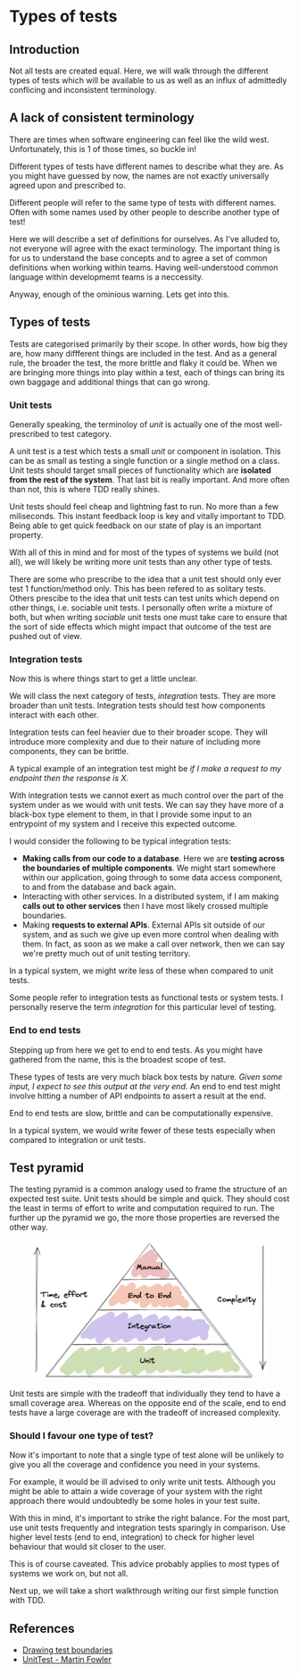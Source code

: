 # Types of tests

## Introduction

Not all tests are created equal. Here, we will walk through the different types of tests which will be available to us as well as an influx of admittedly conflicing and inconsistent terminology.

## A lack of consistent terminology

There are times when software engineering can feel like the wild west. Unfortunately, this is 1 of those times, so buckle in!

Different types of tests have different names to describe what they are. As you might have guessed by now, the names are not exactly universally agreed upon and prescribed to.

Different people will refer to the same type of tests with different names. Often with some names used by other people to describe another type of test!

Here we will describe a set of definitions for ourselves. As I've alluded to, not everyone will agree with the exact terminology. The important thing is for us to understand the base concepts and to agree a set of common definitions when working within teams. Having well-understood common language within developmemt teams is a neccessity.&#x20;

Anyway, enough of the ominious warning. Lets get into this.

## Types of tests

Tests are categorised primarily by their scope. In other words, how big they are, how many diffferent things are included in the test. And as a general rule, the broader the test, the more brittle and flaky it could be. When we are bringing more things into play within a test, each of things can bring its own baggage and additional things that can go wrong.

### Unit tests

Generally speaking, the terminoloy of _unit_ is actually one of the most well-prescribed to test category.

A unit test is a test which tests a small _unit_ or component in isolation. This can be as small as testing a single function or a single method on a class. Unit tests should target small pieces of functionality which are **isolated from the rest of the system**. That last bit is really important. And more often than not, this is where TDD really shines.

Unit tests should feel cheap and lightning fast to run. No more than a few miliseconds. This instant feedback loop is key and vitally important to TDD. Being able to get quick feedback on our state of play is an important property.

With all of this in mind and for most of the types of systems we build (not all), we will likely be writing more unit tests than any other type of tests.

There are some who prescribe to the idea that a unit test should only ever test 1 function/method only. This has been refered to as solitary tests. Others prescibe to the idea that unit tests can test units which depend on other things, i.e. sociable unit tests. I personally often write a mixture of both, but when writing _sociable_ unit tests one must take care to ensure that the sort of side effects which might impact that outcome of the test are pushed out of view.

### Integration tests

Now this is where things start to get a little unclear.

We will class the next category of tests, _integration_ tests. They are more broader than unit tests. Integration tests should test how components interact with each other.&#x20;

Integration tests can feel heavier due to their broader scope. They will introduce more complexity and due to their nature of including more components, they can be brittle.

A typical example of an integration test might be _if I make a request to my endpoint then the response is X._

With integration tests we cannot exert as much control over the part of the system under as we would with unit tests. We can say they have more of a black-box type element to them, in that I provide some input to an entrypoint of my system and I receive this expected outcome.

I would consider the following to be typical integration tests:

* **Making calls from our code to a database**. Here we are **testing across the boundaries of multiple components**. We might start somewhere within our application, going through to some data access component, to and from the database and back again.
* Interacting with other services. In a distributed system, if I am making **calls out to other services** then I have most likely crossed multiple boundaries.
* Making **requests to external APIs**. External APIs sit outside of our system, and as such we give up even more control when dealing with them. In fact, as soon as we make a call over network, then we can say we're pretty much out of unit testing territory.

In a typical system, we might write less of these when compared to unit tests.

Some people refer to integration tests as functional tests or system tests. I personally reserve the term _integration_ for this particular level of testing.

### End to end tests

Stepping up from here we get to end to end tests. As you might have gathered from the name, this is the broadest scope of test.

These types of tests are very much black box tests by nature. _Given some input, I expect to see this output at the very end_. An end to end test might involve hitting a number of API endpoints to assert a result at the end.

End to end tests are slow, brittle and can be computationally expensive.

In a typical system, we would write fewer of these tests especially when compared to integration or unit tests.

## Test pyramid

The testing pyramid is a common analogy used to frame the structure of an expected test suite. Unit tests should be simple and quick. They should cost the least in terms of effort to write and computation required to run. The further up the pyramid we go, the more those properties are reversed the other way.

<figure><img src="../.gitbook/assets/image.png" alt=""><figcaption></figcaption></figure>

Unit tests are simple with the tradeoff that individually they tend to have a small coverage area. Whereas on the opposite end of the scale, end to end tests have a large coverage are with the tradeoff of increased complexity.

### Should I favour one type of test?

Now it's important to note that a single type of test alone will be unlikely to give you all the coverage and confidence you need in your systems.

For example, it would be ill advised to only write unit tests. Although you might be able to attain a wide coverage of your system with the right approach there would undoubtedly be some holes in your test suite.

With this in mind, it's important to strike the right balance. For the most part, use unit tests frequently and integration tests sparingly in comparison. Use higher level tests (end to end, integration) to check for higher level behaviour that would sit closer to the user.

This is of course caveated. This advice probably applies to most types of systems we work on, but not all.

Next up, we will take a short walkthrough writing our first simple function with TDD.

## References

* [Drawing test boundaries](https://www.afaanashiq.com/code/drawing-test-boundaries/)
* [UnitTest - Martin Fowler](https://martinfowler.com/bliki/UnitTest.html)
